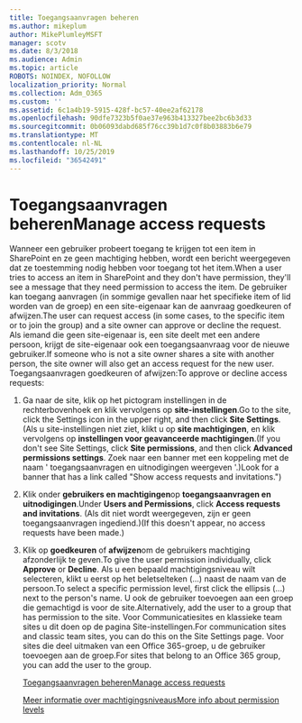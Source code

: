 ```yaml
---
title: Toegangsaanvragen beheren
ms.author: mikeplum
author: MikePlumleyMSFT
manager: scotv
ms.date: 8/3/2018
ms.audience: Admin
ms.topic: article
ROBOTS: NOINDEX, NOFOLLOW
localization_priority: Normal
ms.collection: Adm_O365
ms.custom: ''
ms.assetid: 6c1a4b19-5915-428f-bc57-40ee2af62178
ms.openlocfilehash: 90dfe7323b5f0ae37e963b413327bee2bc6b3d33
ms.sourcegitcommit: 0b06093dabd685f76cc39b1d7c0f8b03883b6e79
ms.translationtype: MT
ms.contentlocale: nl-NL
ms.lasthandoff: 10/25/2019
ms.locfileid: "36542491"
---
```

# <a name="manage-access-requests"></a><span data-ttu-id="33aad-102">Toegangsaanvragen beheren</span><span class="sxs-lookup"><span data-stu-id="33aad-102">Manage access requests</span></span>

<span data-ttu-id="33aad-103">Wanneer een gebruiker probeert toegang te krijgen tot een item in SharePoint en ze geen machtiging hebben, wordt een bericht weergegeven dat ze toestemming nodig hebben voor toegang tot het item.</span><span class="sxs-lookup"><span data-stu-id="33aad-103">When a user tries to access an item in SharePoint and they don't have permission, they'll see a message that they need permission to access the item.</span></span> <span data-ttu-id="33aad-104">De gebruiker kan toegang aanvragen (in sommige gevallen naar het specifieke item of lid worden van de groep) en een site-eigenaar kan de aanvraag goedkeuren of afwijzen.</span><span class="sxs-lookup"><span data-stu-id="33aad-104">The user can request access (in some cases, to the specific item or to join the group) and a site owner can approve or decline the request.</span></span> <span data-ttu-id="33aad-105">Als iemand die geen site-eigenaar is, een site deelt met een andere persoon, krijgt de site-eigenaar ook een toegangsaanvraag voor de nieuwe gebruiker.</span><span class="sxs-lookup"><span data-stu-id="33aad-105">If someone who is not a site owner shares a site with another person, the site owner will also get an access request for the new user.</span></span> <span data-ttu-id="33aad-106">Toegangsaanvragen goedkeuren of afwijzen:</span><span class="sxs-lookup"><span data-stu-id="33aad-106">To approve or decline access requests:</span></span>
  
1. <span data-ttu-id="33aad-107">Ga naar de site, klik op het pictogram instellingen in de rechterbovenhoek en klik vervolgens op **site-instellingen**.</span><span class="sxs-lookup"><span data-stu-id="33aad-107">Go to the site, click the Settings icon in the upper right, and then click **Site Settings**.</span></span> <span data-ttu-id="33aad-108">(Als u site-instellingen niet ziet, klikt u op **site machtigingen**, en klik vervolgens op **instellingen voor geavanceerde machtigingen**.</span><span class="sxs-lookup"><span data-stu-id="33aad-108">(If you don't see Site Settings, click **Site permissions**, and then click **Advanced permissions settings**.</span></span> <span data-ttu-id="33aad-109">Zoek naar een banner met een koppeling met de naam ' toegangsaanvragen en uitnodigingen weergeven '.)</span><span class="sxs-lookup"><span data-stu-id="33aad-109">Look for a banner that has a link called "Show access requests and invitations.")</span></span>
    
2. <span data-ttu-id="33aad-110">Klik onder **gebruikers en machtigingen**op **toegangsaanvragen en uitnodigingen**.</span><span class="sxs-lookup"><span data-stu-id="33aad-110">Under **Users and Permissions**, click **Access requests and invitations**.</span></span> <span data-ttu-id="33aad-111">(Als dit niet wordt weergegeven, zijn er geen toegangsaanvragen ingediend.)</span><span class="sxs-lookup"><span data-stu-id="33aad-111">(If this doesn't appear, no access requests have been made.)</span></span>
    
3. <span data-ttu-id="33aad-112">Klik op **goedkeuren** of **afwijzen**om de gebruikers machtiging afzonderlijk te geven.</span><span class="sxs-lookup"><span data-stu-id="33aad-112">To give the user permission individually, click **Approve** or **Decline**.</span></span> <span data-ttu-id="33aad-113">Als u een bepaald machtigingsniveau wilt selecteren, klikt u eerst op het beletselteken (...) naast de naam van de persoon.</span><span class="sxs-lookup"><span data-stu-id="33aad-113">To select a specific permission level, first click the ellipsis (...) next to the person's name.</span></span> <span data-ttu-id="33aad-114">U ook de gebruiker toevoegen aan een groep die gemachtigd is voor de site.</span><span class="sxs-lookup"><span data-stu-id="33aad-114">Alternatively, add the user to a group that has permission to the site.</span></span> <span data-ttu-id="33aad-115">Voor Communicatiesites en klassieke team sites u dit doen op de pagina Site-instellingen.</span><span class="sxs-lookup"><span data-stu-id="33aad-115">For communication sites and classic team sites, you can do this on the Site Settings page.</span></span> <span data-ttu-id="33aad-116">Voor sites die deel uitmaken van een Office 365-groep, u de gebruiker toevoegen aan de groep.</span><span class="sxs-lookup"><span data-stu-id="33aad-116">For sites that belong to an Office 365 group, you can add the user to the group.</span></span>
    
    [<span data-ttu-id="33aad-117">Toegangsaanvragen beheren</span><span class="sxs-lookup"><span data-stu-id="33aad-117">Manage access requests </span></span>](https://go.microsoft.com/fwlink/?linkid=2008747)
    
    [<span data-ttu-id="33aad-118">Meer informatie over machtigingsniveaus</span><span class="sxs-lookup"><span data-stu-id="33aad-118">More info about permission levels</span></span>](https://go.microsoft.com/fwlink/?linkid=867071)
    

